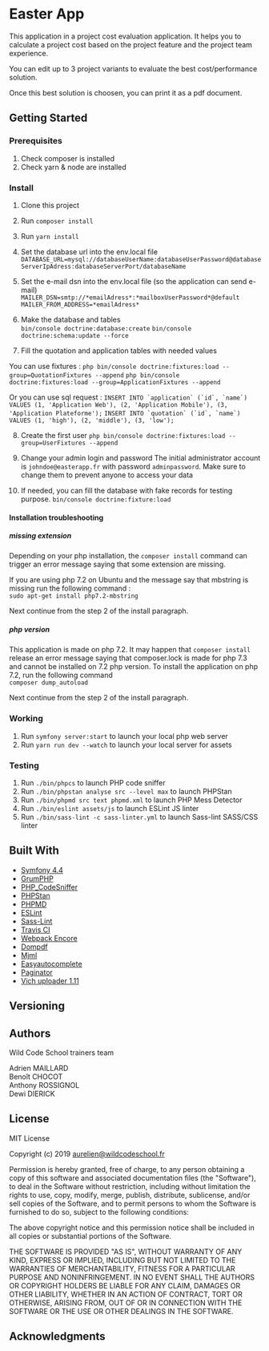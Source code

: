 # Easter App

This application in a project cost evaluation application.
It helps you to calculate a project cost based on the project feature and the project team experience.

You can edit up to 3 project variants to evaluate the best cost/performance solution.

Once this best solution is choosen, you can print it as a pdf document.

## Getting Started

### Prerequisites

1. Check composer is installed
2. Check yarn & node are installed

### Install

1. Clone this project
2. Run `composer install`
3. Run `yarn install`

4. Set the database url into the env.local file  
```DATABASE_URL=mysql://databaseUserName:databaseUserPassword@databaseServerIpAdress:databaseServerPort/databaseName```

5. Set the e-mail dsn into the env.local file (so the application can send e-mail)  
```MAILER_DSN=smtp://*emailAdress*:*mailboxUserPassword*@default```  
```MAILER_FROM_ADDRESS=*emailAdress*```  

6. Make the database and tables  
```bin/console doctrine:database:create``` 
```bin/console doctrine:schema:update --force```  

7. Fill the quotation and application tables with needed values

You can use fixtures :
```php bin/console doctrine:fixtures:load --group=QuotationFixtures --append``` 
```php bin/console doctrine:fixtures:load --group=ApplicationFixtures --append``` 

Or you can use sql request :
```INSERT INTO `application` (`id`, `name`) VALUES (1, 'Application Web'), (2, 'Application Mobile'), (3, 'Application Plateforme');```
```INSERT INTO `quotation` (`id`, `name`) VALUES (1, 'high'), (2, 'middle'), (3, 'low');```

8. Create the first user
```php bin/console doctrine:fixtures:load --group=UserFixtures --append``` 

9. Change your admin login and password
The initial administrator account is `johndoe@easterapp.fr` with password `adminpassword`. Make sure to change them to prevent anyone to access your data

10. If needed, you can fill the database with fake records for testing purpose.  `bin/console doctrine:fixture:load`

#### Installation troubleshooting

##### missing extension 

Depending on your php installation, the `composer install` command can trigger an error message saying that some extension are missing.

If you are using php 7.2 on Ubuntu and the message say that mbstring is missing run the following command :  
`sudo apt-get install php7.2-mbstring`

Next continue from the step 2 of the install paragraph.

##### php version

This application is made on php 7.2. It may happen that `composer install` release an error message saying that composer.lock is made for php 7.3 and cannot be installed on 7.2 php version.
To install the application on php 7.2, run the following command  
`composer dump_autoload`

Next continue from the step 2 of the install paragraph.

### Working

1. Run `symfony server:start` to launch your local php web server
2. Run `yarn run dev --watch` to launch your local server for assets

### Testing

1. Run `./bin/phpcs` to launch PHP code sniffer
2. Run `./bin/phpstan analyse src --level max` to launch PHPStan
3. Run `./bin/phpmd src text phpmd.xml` to launch PHP Mess Detector
3. Run `./bin/eslint assets/js` to launch ESLint JS linter
3. Run `./bin/sass-lint -c sass-linter.yml` to launch Sass-lint SASS/CSS linter

## Built With

* [Symfony 4.4](https://github.com/symfony/symfony)
* [GrumPHP](https://github.com/phpro/grumphp)
* [PHP_CodeSniffer](https://github.com/squizlabs/PHP_CodeSniffer)
* [PHPStan](https://github.com/phpstan/phpstan)
* [PHPMD](http://phpmd.org)
* [ESLint](https://eslint.org/)
* [Sass-Lint](https://github.com/sasstools/sass-lint)
* [Travis CI](https://github.com/marketplace/travis-ci)
* [Webpack Encore](https://symfony.com/doc/current/frontend.html#webpack-encore)
* [Dompdf](http://dompdf.github.com/)
* [Mjml](http://mjml.io)
* [Easyautocomplete](http://easyautocomplete.com/)
* [Paginator](https://github.com/KnpLabs/KnpPaginatorBundle)
* [Vich uploader 1.11](https://github.com/dustin10/VichUploaderBundle)


## Versioning


## Authors

Wild Code School trainers team

Adrien MAILLARD  
Benoît CHOCOT  
Anthony ROSSIGNOL  
Dewi DIERICK  

## License

MIT License

Copyright (c) 2019 aurelien@wildcodeschool.fr

Permission is hereby granted, free of charge, to any person obtaining a copy
of this software and associated documentation files (the "Software"), to deal
in the Software without restriction, including without limitation the rights
to use, copy, modify, merge, publish, distribute, sublicense, and/or sell
copies of the Software, and to permit persons to whom the Software is
furnished to do so, subject to the following conditions:

The above copyright notice and this permission notice shall be included in all
copies or substantial portions of the Software.

THE SOFTWARE IS PROVIDED "AS IS", WITHOUT WARRANTY OF ANY KIND, EXPRESS OR
IMPLIED, INCLUDING BUT NOT LIMITED TO THE WARRANTIES OF MERCHANTABILITY,
FITNESS FOR A PARTICULAR PURPOSE AND NONINFRINGEMENT. IN NO EVENT SHALL THE
AUTHORS OR COPYRIGHT HOLDERS BE LIABLE FOR ANY CLAIM, DAMAGES OR OTHER
LIABILITY, WHETHER IN AN ACTION OF CONTRACT, TORT OR OTHERWISE, ARISING FROM,
OUT OF OR IN CONNECTION WITH THE SOFTWARE OR THE USE OR OTHER DEALINGS IN THE
SOFTWARE.

## Acknowledgments

